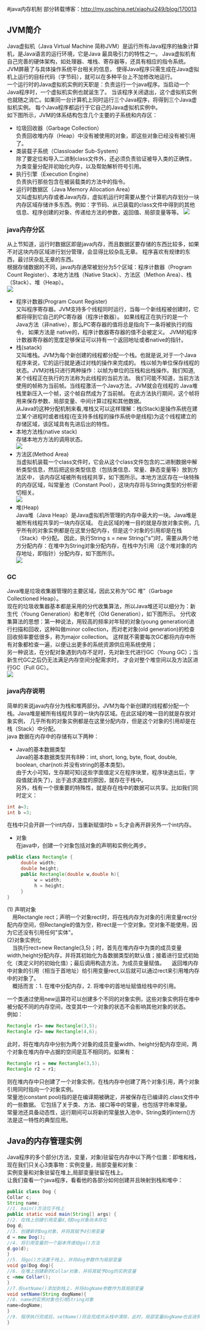 #java内存机制
部分转载博客：http://my.oschina.net/xiaohui249/blog/170013<br>

## JVM简介
Java虚拟机（Java Virtual Machine 简称JVM）是运行所有Java程序的抽象计算机，是Java语言的运行环境，它是Java 最具吸引力的特性之一。
Java虚拟机有自己完善的硬体架构，如处理器、堆栈、寄存器等，还具有相应的指令系统。JVM屏蔽了与具体操作系统平台相关的信息，
使得Java程序只需生成在Java虚拟机上运行的目标代码（字节码），就可以在多种平台上不加修改地运行。<br>
一个运行时的Java虚拟机实例的天职是：负责运行一个java程序。当启动一个Java程序时，一个虚拟机实例也就诞生了。
当该程序关闭退出，这个虚拟机实例也就随之消亡。如果同一台计算机上同时运行三个Java程序，将得到三个Java虚拟机实例。
每个Java程序都运行于它自己的Java虚拟机实例中。<br>
如下图所示，JVM的体系结构包含几个主要的子系统和内存区：<br>
* 垃圾回收器（Garbage Collection）<br>
负责回收堆内存（Heap）中没有被使用的对象，即这些对象已经没有被引用了。
* 类装载子系统（Classloader Sub-System）<br>
除了要定位和导入二进制class文件外，还必须负责验证被导入类的正确性，为类变量分配并初始化内存，以及帮助解析符号引用。
* 执行引擎（Execution Engine）<br>
负责执行那些包含在被装载类的方法中的指令。
* 运行时数据区（Java Memory Allocation Area）<br>
又叫虚拟机内存或者Java内存，虚拟机运行时需要从整个计算机内存划分一块内存区域存储许多东西。例如：字节码、从已装载的class文件中得到的其他信息、程序创建的对象、传递给方法的参数，返回值、局部变量等等。
![](https://github.com/MerlinYu/blog/raw/master/blog_file/java/jvm.jpg)<br>

### java内存分区
从上节知道，运行时数据区即是java内存，而且数据区要存储的东西比较多，如果不对这块内存区域进行划分管理，会显得比较杂乱无章。
程序喜欢有规律的东西，最讨厌杂乱无章的东西。<br>
根据存储数据的不同，java内存通常被划分为5个区域：程序计数器（Program Count Register）、本地方法栈（Native Stack）、方法区（Methon Area）、栈（Stack）、堆（Heap）。<br>
![](https://github.com/MerlinYu/blog/raw/master/blog_file/java/jvm.jpg)<br>
* 程序计数器(Program Count Register)<br>
又叫程序寄存器。JVM支持多个线程同时运行，当每一个新线程被创建时，它都将得到它自己的PC寄存器（程序计数器）。
如果线程正在执行的是一个Java方法（非native），那么PC寄存器的值将总是指向下一条将被执行的指令，
如果方法是 native的，程序计数器寄存器的值不会被定义。 JVM的程序计数器寄存器的宽度足够保证可以持有一个返回地址或者native的指针。<br>
* 栈(satack)<br>
又叫堆栈。JVM为每个新创建的线程都分配一个栈。也就是说,对于一个Java程序来说，它的运行就是通过对栈的操作来完成的。
栈以帧为单位保存线程的状态。JVM对栈只进行两种操作：以帧为单位的压栈和出栈操作。我们知道,某个线程正在执行的方法称为此线程的当前方法。
我们可能不知道，当前方法使用的帧称为当前帧。当线程激活一个Java方法，JVM就会在线程的 Java堆栈里新压入一个帧，这个帧自然成为了当前帧。
在此方法执行期间，这个帧将用来保存参数、局部变量、中间计算过程和其他数据。<br>
从Java的这种分配机制来看,堆栈又可以这样理解：栈(Stack)是操作系统在建立某个进程时或者线程(在支持多线程的操作系统中是线程)为这个线程建立的存储区域，该区域具有先进后出的特性。<br>
* 本地方法栈(native stack)<br>
存储本地方方法的调用状态。<br>
![](https://github.com/MerlinYu/blog/raw/master/blog_file/java/thread_data.png)<br>
* 方法区(Method Area)<br>
当虚拟机装载一个class文件时，它会从这个class文件包含的二进制数据中解析类型信息，然后把这些类型信息（包括类信息、常量、静态变量等）放到方法区中，
该内存区域被所有线程共享，如下图所示。本地方法区存在一块特殊的内存区域，叫常量池（Constant Pool），这块内存将与String类型的分析密切相关。<br>
![](https://github.com/MerlinYu/blog/raw/master/blog_file/java/native_method.png)<br>
* 堆(Heap)<br>
Java堆（Java Heap）是Java虚拟机所管理的内存中最大的一块。Java堆是被所有线程共享的一块内存区域。
在此区域的唯一目的就是存放对象实例，几乎所有的对象实例都是在这里分配内存，但是这个对象的引用却是在栈（Stack）中分配。
因此，执行String s = new String("s")时，需要从两个地方分配内存：在堆中为String对象分配内存，在栈中为引用（这个堆对象的内存地址，即指针）分配内存，如下图所示。<br>
![](https://github.com/MerlinYu/blog/raw/master/blog_file/java/stack_heap.png)<br>

### GC
Java堆是垃圾收集器管理的主要区域，因此又称为“GC 堆”（Garbage Collectioned Heap）。<br>
现在的垃圾收集器基本都是采用的分代收集算法，所以Java堆还可以细分为：新生代（Young Generation）和老年代（Old Generation），如下图所示。
分代收集算法的思想：第一种说法，用较高的频率对年轻的对象(young generation)进行扫描和回收，这种叫做minor collection，而对老对象(old generation)的检查回收频率要低很多，称为major collection。
这样就不需要每次GC都将内存中所有对象都检查一遍，以便让出更多的系统资源供应用系统使用；<br>
另一种说法，在分配对象遇到内存不足时，先对新生代进行GC（Young GC）；当新生代GC之后仍无法满足内存空间分配需求时， 才会对整个堆空间以及方法区进行GC（Full GC）。<br>
![](https://github.com/MerlinYu/blog/raw/master/blog_file/java/gc.jpg)<br>

### java内存说明
简单的来说java内存分为栈和堆两部分。JVM为每个新创建的线程都分配一个栈。Java堆是被所有线程共享的一块内存区域。在此区域的唯一目的就是存放对象实例，
几乎所有的对象实例都是在这里分配内存，但是这个对象的引用却是在栈（Stack）中分配。<br>
java 数据在内存中的存储有以下两种：<br>
- Java的基本数据类型<br>
Java的基本数据类型共有8种：int, short, long, byte, float, double, boolean, char(noti:并没有string的基本类型)。<br>
由于大小可知，生存期可知(这些字面值定义在程序块里，程序块退出后，字段值就消失了)，出于追求速度的原因，就存在于栈中。<br>
另外，栈有一个很重要的特殊性，就是存在栈中的数据可以共享。比如我们同时定义：<br>
```java
int a=3;
int b =3;
```
在栈中只会开辟一个int内存，当重新赋值时b = 5;才会再开辟另外一个int内存。<br>
- 对象<br>
在java中，创建一个对象包括对象的声明和实例化两步。<br>
```java
public class Rectangle {
     double width;
     double height;
     public Rectangle(double w,double h){
          w = width;
          h = height;
     }
}
```
(1) 声明对象<br>
　用Rectangle rect；声明一个对象rect时，将在栈内存为对象的引用变量rect分配内存空间，但Rectangle的值为空，称rect是一个空对象。空对象不能使用，因为它还没有引用任何"实体"。<br>
(2)对象实例化<br>
　当执行rect=new Rectangle(3,5)；时，首先在堆内存中为类的成员变量width,height分配内存，并将其初始化为各数据类型的默认值；接着进行显式初始化（类定义时的初始化值）；最后调用构造方法，为成员变量赋值。
　返回堆内存中对象的引用（相当于首地址）给引用变量rect,以后就可以通过rect来引用堆内存中的对象了。<br>
　概括而言：1. 在堆中分配内存，2. 将堆中的首地址赋值给栈中的引用。<br>

一个类通过使用new运算符可以创建多个不同的对象实例，这些对象实例将在堆中被分配不同的内存空间，改变其中一个对象的状态不会影响其他对象的状态。<br>
例如：
```java
Rectangle r1= new Rectangle(3,5);
Rectangle r2= new Rectangle(4,6);
```
此时，将在堆内存中分别为两个对象的成员变量width、height分配内存空间，两个对象在堆内存中占据的空间是互不相同的。如果有：<br>
```java
Rectangle r1 = new Rectangle(3,5);
Rectangle r2 = r1;
```
则在堆内存中只创建了一个对象实例，在栈内存中创建了两个对象引用，两个对象引用同时指向一个对象实例。<br>
常量池(constant pool)指的是在编译期被确定，并被保存在已编译的.class文件中的一些数据。
它包括了关于类、方法、接口等中的常量，也包括字符串常量。<br>
常量池还具备动态性，运行期间可以将新的常量放入池中，String类的intern()方法是这一特性的典型应用。<br>

## Java的内存管理实例
Java程序的多个部分(方法，变量，对象)驻留在内存中以下两个位置：即堆和栈，现在我们只关心3类事物：实例变量，局部变量和对象：<br>
实例变量和对象驻留在堆上,局部变量驻留在栈上。<br>
让我们查看一个java程序，看看他的各部分如何创建并且映射到栈和堆中：<br>
```java
public class Dog {
Collar c;
String name;
//1. main()方法位于栈上
public static void main(String[] args) {
//2. 在栈上创建引用变量d,但Dog对象尚未存在
Dog d;
//3. 创建新的Dog对象，并将其赋予d引用变量
d = new Dog();
//4. 将引用变量的一个副本传递给go()方法
d.go(d);
}
//5. 将go()方法置于栈上，并将dog参数作为局部变量
void go(Dog dog){
//6. 在堆上创建新的Collar对象，并将其赋予Dog的实例变量
c =new Collar();
}
//7.将setName()添加到栈上，并将dogName参数作为其局部变量
void setName(String dogName){
//8. name的实例对象也引用String对象
name=dogName;
}
//9. 程序执行完成后，setName()将会完成并从栈中清除，此时，局部变量dogName也会消失，尽管它所引用的String仍在堆上
}
```
